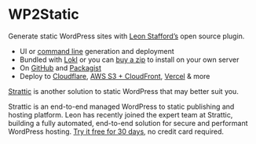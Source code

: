 
# WP2Static

Generate static WordPress sites with [Leon Stafford’s](https://ljs.dev/) open source plugin.

* UI or [command line](https://wp2static.com/developers/wp-cli/) generation and deployment
* Bundled with [Lokl](https://lokl.dev/) or you can [buy a zip](https://wp2static.com/download) to install on your own server
* On [GitHub](https://github.com/leonstafford/wp2static) and [Packagist](https://packagist.org/packages/leonstafford/wp2static)
* Deploy to [Cloudflare](https://cloudflare.com/), [AWS S3 + CloudFront](https://aws.amazon.com/cloudfront/), [Vercel](https://vercel.com/) & more

[Strattic](https://www.strattic.com/?utm_campaign=WP2Static&utm_source=WP2&utm_medium=link) is another solution to static WordPress that may better suit you.

Strattic is an end-to-end managed WordPress to static publishing and hosting platform. Leon has recently joined the expert team at Strattic, building a fully automated, end-to-end solution for secure and performant WordPress hosting. [Try it free for 30 days](https://app.strattic.com/signup?utm_campaign=WP2Static&utm_source=WP2&utm_medium=link&utm_content=trail), no credit card required.
